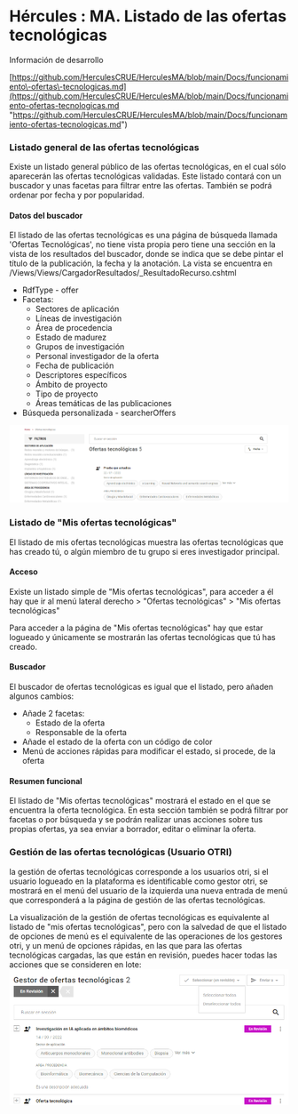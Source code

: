 # Hércules : MA. Listado de las ofertas tecnológicas



Información de desarrollo

[https://github.com/HerculesCRUE/HerculesMA/blob/main/Docs/funcionamiento\-ofertas\-tecnologicas.md](https://github.com/HerculesCRUE/HerculesMA/blob/main/Docs/funcionamiento-ofertas-tecnologicas.md "https://github.com/HerculesCRUE/HerculesMA/blob/main/Docs/funcionamiento-ofertas-tecnologicas.md")

### Listado general de las ofertas tecnológicas

Existe un listado general público de las ofertas tecnológicas, en el cual sólo aparecerán las ofertas tecnológicas validadas. Este listado contará con un buscador y unas facetas para filtrar entre las ofertas. También se podrá ordenar por fecha y por popularidad.

#### Datos del buscador

El listado de las ofertas tecnológicas es una página de búsqueda llamada 'Ofertas Tecnológicas', no tiene vista propia pero tiene una sección en la vista de los resultados del buscador, donde se indica que se debe pintar el título de la publicación, la fecha y la anotación. La vista se encuentra en /Views/Views/CargadorResultados/\_ResultadoRecurso.cshtml

* RdfType \- offer
* Facetas:
	+ Sectores de aplicación
	+ Líneas de investigación
	+ Área de procedencia
	+ Estado de madurez
	+ Grupos de investigación
	+ Personal investigador de la oferta
	+ Fecha de publicación
	+ Descriptores específicos
	+ Ámbito de proyecto
	+ Tipo de proyecto
	+ Áreas temáticas de las publicaciones
* Búsqueda personalizada \- searcherOffers

![](/attachments/598147380/598148009.png)

### Listado de "Mis ofertas tecnológicas"

El listado de mis ofertas tecnológicas muestra las ofertas tecnológicas que has creado tú, o algún miembro de tu grupo si eres investigador principal.

#### Acceso

Existe un listado simple de "Mis ofertas tecnológicas", para acceder a él hay que ir al menú lateral derecho \> "Ofertas tecnológicas" \> "Mis ofertas tecnológicas"

Para acceder a la página de "Mis ofertas tecnológicas" hay que estar logueado y únicamente se mostrarán las ofertas tecnológicas que tú has creado.

#### Buscador

El buscador de ofertas tecnológicas es igual que el listado, pero añaden algunos cambios:

* Añade 2 facetas:
	+ Estado de la oferta
	+ Responsable de la oferta
* Añade el estado de la oferta con un código de color
* Menú de acciones rápidas para modificar el estado, si procede, de la oferta

  


#### Resumen funcional

El listado de "Mis ofertas tecnológicas" mostrará el estado en el que se encuentra la oferta tecnológica. En esta sección también se podrá filtrar por facetas o por búsqueda y se podrán realizar unas acciones sobre tus propias ofertas, ya sea enviar a borrador, editar o eliminar la oferta.

### Gestión de las ofertas tecnológicas (Usuario OTRI)

la gestión de ofertas tecnológicas corresponde a los usuarios otri, si el usuario logueado en la plataforma es identificable como gestor otri, se mostrará en el menú del usuario de la izquierda una nueva entrada de menú que corresponderá a la página de gestión de las ofertas tecnológicas.

La visualización de la gestión de ofertas tecnológicas es equivalente al listado de "mis ofertas tecnológicas", pero con la salvedad de que el listado de opciones de menú es el equivalente de las operaciones de los gestores otri, y un menú de opciones rápidas, en las que para las ofertas tecnológicas cargadas, las que están en revisión, puedes hacer todas las acciones que se consideren en lote:  
![](/attachments/598147380/598147971.png)

  


  


  





